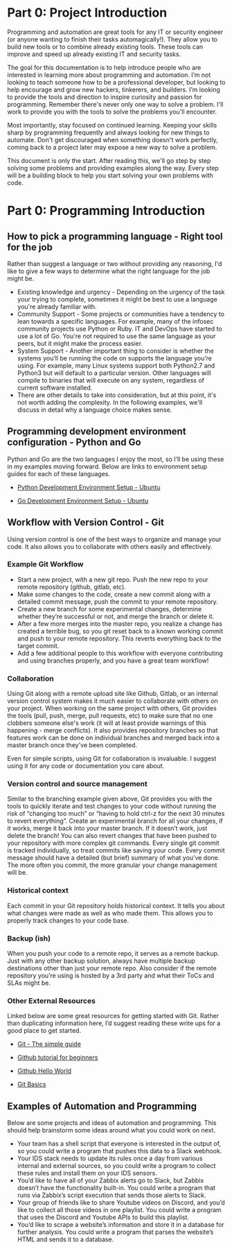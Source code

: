 # Part 0: Project Introduction
Programming and automation are great tools for any IT or security engineer (or anyone wanting to finish their tasks automagically!). They allow you to build new tools or to combine already existing tools. These tools can improve and speed up already existing IT and security tasks.

The goal for this documentation is to help introduce people who are interested in learning more about programming and automation. I’m not looking to teach someone how to be a professional developer, but looking to help encourage and grow new hackers, tinkerers, and builders. I’m looking to provide the tools and direction to inspire curiosity and passion for programming. Remember there's never only one way to solve a problem. I'll work to provide you with the tools to solve the problems you'll encounter. 

Most importantly, stay focused on continued learning. Keeping your skills sharp by programming frequently and always looking for new things to automate. Don't get discouraged when something doesn't work perfectly, coming back to a project later may expose a new way to solve a problem.

This document is only the start. After reading this, we'll go step by step solving some problems and providing examples along the way. Every step will be a building block to help you start solving your own problems with code.

# Part 0: Programming Introduction
## How to pick a programming language - Right tool for the job
Rather than suggest a language or two without providing any reasoning, I'd like to give a few ways to determine what the right language for the job might be.

* Existing knowledge and urgency - Depending on the urgency of the task your trying to complete, sometimes it might be best to use a language you're already familiar with.
* Community Support - Some projects or communities have a tendency to lean towards a specific languages. For example, many of the infosec community projects use Python or Ruby. IT and DevOps have started to use a lot of Go. You're not required to use the same language as your peers, but it might make the process easier.
* System Support - Another important thing to consider is whether the systems you’ll be running the code on supports the language you’re using. For example, many Linux systems support both Python2.7 and Python3 but will default to a particular version. Other languages will compile to binaries that will execute on any system, regardless of current software installed.
* There are other details to take into consideration, but at this point, it's not worth adding the complexity. In the following examples, we'll discuss in detail why a language choice makes sense.

## Programming development environment configuration - Python and Go
Python and Go are the two languages I enjoy the most, so I’ll be using these in my examples moving forward. Below are links to environment setup guides for each of these languages.

* [Python Development Environment Setup - Ubuntu](python_setup_ubuntu.md)

* [Go Development Environment Setup - Ubuntu](go_setup_ubuntu.md)

## Workflow with Version Control - Git
Using version control is one of the best ways to organize and manage your code. It also allows you to collaborate with others easily and effectively.

### Example Git Workflow
* Start a new project, with a new git repo. Push the new repo to your remote repository (github, gitlab, etc).
* Make some changes to the code, create a new commit along with a detailed commit message, push the commit to your remote repository.
* Create a new branch for some experimental changes, determine whether they’re successful or not, and merge the branch or delete it.
* After a few more merges into the master repo, you realize a change has created a terrible bug, so you git reset back to a known working commit and push to your remote repository. This reverts everything back to the target commit.
* Add a few additional people to this workflow with everyone contributing and using branches properly, and you have a great team workflow!

### Collaboration
Using Git along with a remote upload site like Github, Gitlab, or an internal version control system makes it much easier to collaborate with others on your project. When working on the same project with others, Git provides the tools (pull, push, merge, pull requests, etc) to make sure that no one clobbers someone else's work (it will at least provide warnings of this happening - merge conflicts). It also provides repository branches so that features work can be done on individual branches and merged back into a master branch once they've been completed.

Even for simple scripts, using Git for collaboration is invaluable. I suggest using it for any code or documentation you care about.

### Version control and source management
Similar to the branching example given above, Git provides you with the tools to quickly iterate and test changes to your code without running the risk of “changing too much” or “having to hold ctrl-z for the next 30 minutes to revert everything”. Create an experimental branch for all your changes, if it works, merge it back into your master branch. If it doesn’t work, just delete the branch! You can also revert changes that have been pushed to your repository with more complex git commands. Every single git commit is tracked individually, so treat commits like saving your code. Every commit message should have a detailed (but brief) summary of what you’ve done. The more often you commit, the more granular your change management will be.

### Historical context
Each commit in your Git repository holds historical context. It tells you about what changes were made as well as who made them. This allows you to properly track changes to your code base.

### Backup (ish)
When you push your code to a remote repo, it serves as a remote backup. Just with any other backup solution, always have multiple backup destinations other than just your remote repo. Also consider if the remote repository you’re using is hosted by a 3rd party and what their ToCs and SLAs might be.

### Other External Resources
Linked below are some great resources for getting started with Git. Rather than duplicating information here, I’d suggest reading these write ups for a good place to get started.

* [Git - The simple guide](http://rogerdudler.github.io/git-guide/)

* [Github tutorial for beginners](https://product.hubspot.com/blog/git-and-github-tutorial-for-beginners)

* [Github Hello World](https://guides.github.com/activities/hello-world/)

* [Git Basics](https://git-scm.com/book/en/v2/Getting-Started-Git-Basics)

## Examples of Automation and Programming
Below are some projects and ideas of automation and programming. This should help brainstorm some ideas around what you could work on next.

* Your team has a shell script that everyone is interested in the output of, so you could write a program that pushes this data to a Slack webhook.
* Your IDS stack needs to update its rules once a day from various internal and external sources, so you could write a program to collect these rules and install them on your IDS sensors.
* You’d like to have all of your Zabbix alerts go to Slack, but Zabbix doesn’t have the functionality built-in. You could write a program that runs via Zabbix’s script execution that sends those alerts to Slack.
* Your group of friends like to share Youtube videos on Discord, and you’d like to collect all those videos in one playlist. You could write a program that uses the Discord and Youtube APIs to build this playlist.
* You’d like to scrape a website’s information and store it in a database for further analysis. You could write a program that parses the website’s HTML and sends it to a database.

